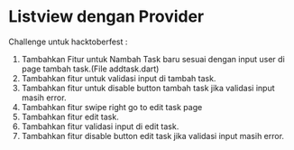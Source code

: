 # Listview dengan Provider

Challenge untuk hacktoberfest :

1. Tambahkan Fitur untuk Nambah Task baru sesuai dengan input user di page tambah task.(File addtask.dart)
2. Tambahkan fitur untuk validasi input di tambah task.
3. Tambahkan fitur untuk disable button tambah task jika validasi input masih error.
4. Tambahkan fitur swipe right go to edit task page
5. Tambahkan fitur edit task.
6. Tambahkan fitur validasi input di edit task.
7. Tambahkan fitur disable button edit task jika validasi input masih error.

